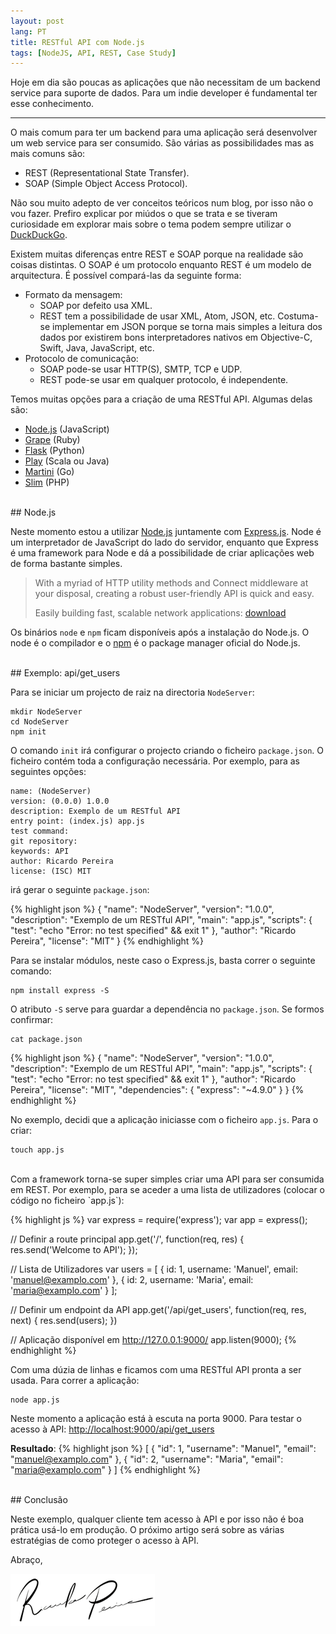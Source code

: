 ```yaml
---
layout: post
lang: PT
title: RESTful API com Node.js
tags: [NodeJS, API, REST, Case Study]
---
```


Hoje em dia são poucas as aplicações que não necessitam de um backend service para suporte de dados. Para um indie developer é fundamental ter esse conhecimento.

---

O mais comum para ter um backend para uma aplicação será desenvolver um web service para ser consumido. São várias as possibilidades mas as mais comuns são:

 - REST (Representational State Transfer).
 - SOAP (Simple Object Access Protocol).

<div class="message">
Não sou muito adepto de ver conceitos teóricos num blog, por isso não o vou fazer. Prefiro explicar por miúdos o que se trata e se tiveram curiosidade em explorar mais sobre o tema podem sempre utilizar o <a href="http://duckduckgo.com">DuckDuckGo</a>.
</div>

Existem muitas diferenças entre REST e SOAP porque na realidade são coisas distintas. O SOAP é um protocolo enquanto REST é um modelo de arquitectura. É possível compará-las da seguinte forma:

 - Formato da mensagem:
   - SOAP por defeito usa XML.
   - REST tem a possibilidade de usar XML, Atom, JSON, etc. Costuma-se implementar em JSON porque se torna mais simples a leitura dos dados por existirem bons interpretadores nativos em Objective-C, Swift, Java, JavaScript, etc.
 - Protocolo de comunicação:
   - SOAP pode-se usar HTTP(S), SMTP, TCP e UDP.
   - REST pode-se usar em qualquer protocolo, é independente.

Temos muitas opções para a criação de uma RESTful API. Algumas delas são:

 - [Node.js](http://nodejs.org) (JavaScript)
 - [Grape](http://intridea.github.io/grape/) (Ruby)
 - [Flask](http://flask.pocoo.org) (Python)
 - [Play](https://www.playframework.com) (Scala ou Java)
 - [Martini](http://martini.codegangsta.io) (Go)
 - [Slim](http://slimframework.com) (PHP)

<br/>
## Node.js

Neste momento estou a utilizar [Node.js](http://nodejs.org) juntamente com [Express.js](http://expressjs.com). Node é um interpretador de JavaScript do lado do servidor, enquanto que Express é uma framework para Node e dá a possibilidade de criar aplicações web de forma bastante simples.

> With a myriad of HTTP utility methods and Connect middleware at your disposal, creating a robust user-friendly API is quick and easy.
> 
> Easily building fast, scalable network applications: 
> [download](http://nodejs.org/download/)

Os binários `node` e `npm` ficam disponíveis após a instalação do Node.js. O node é o compilador e o [npm](https://www.npmjs.org) é o package manager oficial do Node.js.

<br/>
## Exemplo: api/get_users

Para se iniciar um projecto de raiz na directoria `NodeServer`:

    mkdir NodeServer
    cd NodeServer
    npm init

O comando `init` irá configurar o projecto criando o ficheiro `package.json`. O ficheiro contém toda a configuração necessária. Por exemplo, para as seguintes opções:

    name: (NodeServer)
    version: (0.0.0) 1.0.0
    description: Exemplo de um RESTful API
    entry point: (index.js) app.js
    test command:
    git repository:
    keywords: API
    author: Ricardo Pereira
    license: (ISC) MIT

irá gerar o seguinte `package.json`:

{% highlight json %}
{
  "name": "NodeServer",
  "version": "1.0.0",
  "description": "Exemplo de um RESTful API",
  "main": "app.js",
  "scripts": {
     "test": "echo \"Error: no test specified\" && exit 1"
  },
  "author": "Ricardo Pereira",
  "license": "MIT"
}
{% endhighlight %}

Para se instalar módulos, neste caso o Express.js, basta correr o seguinte comando:

    npm install express -S

O atributo `-S` serve para guardar a dependência no `package.json`. Se formos confirmar:

    cat package.json
{% highlight json %}
{
  "name": "NodeServer",
  "version": "1.0.0",
  "description": "Exemplo de um RESTful API",
  "main": "app.js",
  "scripts": {
    "test": "echo \"Error: no test specified\" && exit 1"
  },
  "author": "Ricardo Pereira",
  "license": "MIT",
  "dependencies": {
    "express": "~4.9.0"
  }
}
{% endhighlight %}
    
No exemplo, decidi que a aplicação iniciasse com o ficheiro `app.js`. Para o criar:

    touch app.js

<br/>
Com a framework torna-se super simples criar uma API para ser consumida em REST. Por exemplo, para se aceder a uma lista de utilizadores (colocar o código no ficheiro `app.js`):

{% highlight js %}
var express = require('express');
var app = express();
    
// Definir a route principal
app.get('/', function(req, res) {
  res.send('Welcome to API');
});

// Lista de Utilizadores
var users = [
  { id: 1, username: 'Manuel', email: 'manuel@examplo.com' },
  { id: 2, username: 'Maria', email: 'maria@examplo.com' }
];

// Definir um endpoint da API
app.get('/api/get_users', function(req, res, next) {
  res.send(users);
})

// Aplicação disponível em http://127.0.0.1:9000/
app.listen(9000);
{% endhighlight %}
    
Com uma dúzia de linhas e ficamos com uma RESTful API pronta a ser usada. Para correr a aplicação:

    node app.js

Neste momento a aplicação está à escuta na porta 9000. Para testar o acesso à API: <a href="http://localhost:9000/api/get_users" target="_blanc">http://localhost:9000/api/get_users</a>

**Resultado**:
{% highlight json %}
[
  {
    "id": 1,
    "username": "Manuel",
    "email": "manuel@examplo.com"
  },
  {
    "id": 2,
    "username": "Maria",
    "email": "maria@examplo.com"
  }
]
{% endhighlight %}

<br/>
## Conclusão

Neste exemplo, qualquer cliente tem acesso à API e por isso não é boa prática usá-lo em produção. O próximo artigo será sobre as várias estratégias de como proteger o acesso à API.

Abraço,

![Ricardo Pereira](/public/img/signature.png)

